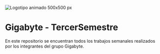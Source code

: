 ![Logotipo animado 500x500 px](https://user-images.githubusercontent.com/89102749/235005443-25b390ec-35db-44dc-a567-f8b1c846310c.jpeg)

# Gigabyte - TercerSemestre
En este repositorio se encuentran todos los trabajos semanales realizados por los integrantes del grupo Gigabyte.
